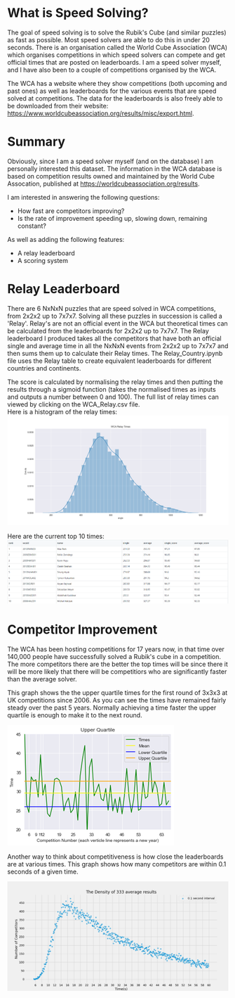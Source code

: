 # What is Speed Solving?
The goal of speed solving is to solve the Rubik's Cube (and similar puzzles) as fast as possible. Most speed solvers are able to do this in under 20 seconds. There is an
organisation called the World Cube Association (WCA) which organises competitions in which speed solvers can compete and get official times that are posted on leaderboards.
I am a speed solver myself, and I have also been to a couple of competitions organised by the WCA. 

The WCA has a website where they show competitions (both upcoming and past ones) as well as leaderboards for the various events that are speed solved at competitions. The data for
the leaderboards is also freely able to be downloaded from their website: https://www.worldcubeassociation.org/results/misc/export.html. 
# Summary
Obviously, since I am a speed solver myself (and on the database) I am personally interested this dataset. The information in the WCA database is based on competition results 
owned and maintained by the World Cube Assocation, published at https://worldcubeassociation.org/results. 

I am interested in answering the following questions:
* How fast are competitors improving? 
* Is the rate of improvement speeding up, slowing down, remaining constant? 

As well as adding the following features:
* A relay leaderboard
* A scoring system

# Relay Leaderboard

There are 6 NxNxN puzzles that are speed solved in WCA competitions, from 2x2x2 up to 7x7x7. Solving all these puzzles in succession is called a 'Relay'. Relay's are not an
official event in the WCA but theoretical times can be calculated from the leaderboards for 2x2x2 up to 7x7x7. The Relay leaderboard I produced takes all the competitors that
have both an official single and average time in all the NxNxN events from 2x2x2 up to 7x7x7 and then sums them up to calculate their Relay times. 
The Relay_Country.ipynb file uses the Relay table to create equivalent leaderboards for different countries and continents.

The score is calculated by normalising the relay times and then putting the results through a sigmoid function (takes the normalised times as inputs and outputs a number 
between 0 and 100). The full list of relay times can viewed by clicking on the WCA_Relay.csv file. \
Here is a histogram of the relay times:
![](https://github.com/ThomasStokes1998/hello-world/blob/master/images/wca_relay_single.png) 

Here are the current top 10 times:
![](https://github.com/ThomasStokes1998/hello-world/blob/master/images/wca_relay_top10.PNG)

# Competitor Improvement

The WCA has been hosting competitions for 17 years now, in that time over 140,000 people have successfully solved a Rubik's cube in a competition. The more competitors there are
the better the top times will be since there it will be more likely that there will be competitiors who are significantly faster than the average solver. 

This graph shows the the upper quartile times for the first round of 3x3x3 at UK competitions since 2006. As you can see the times have remained fairly steady over the past
5 years. Normally achieving a time faster the upper quartile is enough to make it to the next round.

![](https://github.com/ThomasStokes1998/hello-world/blob/master/images/uk_comp_1.png)

Another way to think about competitiveness is how close the leaderboards are at various times. This graph shows how many competitors are within 0.1 seconds of a given time. 

![](https://github.com/ThomasStokes1998/hello-world/blob/master/images/wca_rank_1.png)
